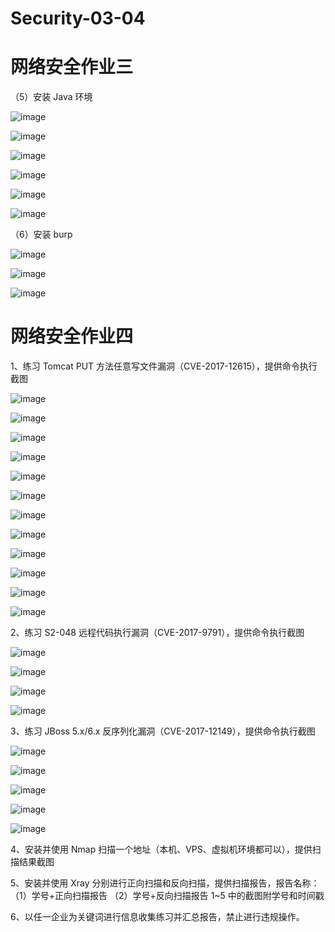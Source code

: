 # Security-03-04
# 网络安全作业三  

（5）安装 Java 环境

![image](https://github.com/user-attachments/assets/4618dc7e-f04a-46b7-807f-ed6b5936443f)

![image](https://github.com/user-attachments/assets/3ba341b4-600f-4b5f-b9cd-dbf5428b33c0)

![image](https://github.com/user-attachments/assets/10cbbb12-878a-4315-936c-78d07506a008)

![image](https://github.com/user-attachments/assets/7b83e368-c0be-45bf-bacb-db818d0956de)

![image](https://github.com/user-attachments/assets/466777a2-97c7-48e7-9f2e-6dc8e3c6a276)

![image](https://github.com/user-attachments/assets/6774a01c-6559-408e-8c7a-b2b264843881)

（6）安装 burp

![image](https://github.com/user-attachments/assets/324bdf5c-8d4d-42a5-a4ef-57fa9403c97a)

![image](https://github.com/user-attachments/assets/2fe8e381-b662-42e5-8901-e59da256fc8f)

![image](https://github.com/user-attachments/assets/7e5bf1d3-9231-492a-b49e-1b3a65cf97e7)

# 网络安全作业四

1、练习 Tomcat PUT 方法任意写文件漏洞（CVE-2017-12615），提供命令执行截图

![image](https://github.com/user-attachments/assets/75b66461-3644-456d-ae63-3058074515be)

![image](https://github.com/user-attachments/assets/78241ef7-a1f0-4bce-bcde-85ca8af35e37)

![image](https://github.com/user-attachments/assets/d309a3b2-63c2-40dd-ae21-6c9c7cc5a27a)

![image](https://github.com/user-attachments/assets/f0b6d29a-5b7a-4f52-bad6-7d0a4937706b)

![image](https://github.com/user-attachments/assets/646daf42-f850-4bf6-b145-c32359aa327e)

![image](https://github.com/user-attachments/assets/c03b77c1-bc09-4280-88ca-1a9157debb31)

![image](https://github.com/user-attachments/assets/72b235d2-2e2f-409a-a07a-748f85cff8f2)

![image](https://github.com/user-attachments/assets/4366fb5b-9d2b-4ebe-b0fb-f3eb50d2d589)

![image](https://github.com/user-attachments/assets/7975683a-cd3c-4302-9a39-01039fc9a769)

![image](https://github.com/user-attachments/assets/007ed0b0-70f2-432a-96c7-41a245343f5c)

![image](https://github.com/user-attachments/assets/a4fb8773-a275-48f9-8327-23c47ef994e6)

![image](https://github.com/user-attachments/assets/906a4689-ae7d-406e-9ba3-73d14cc061c7)

2、练习 S2-048 远程代码执行漏洞（CVE-2017-9791），提供命令执行截图

![image](https://github.com/user-attachments/assets/06780c1c-5519-4e90-adc1-22e5b0ff1d9e)

![image](https://github.com/user-attachments/assets/a144e69e-21a9-4184-abdc-017a8fc3ff60)

![image](https://github.com/user-attachments/assets/513dc319-b116-4776-a4d9-c0e6769747bc)

![image](https://github.com/user-attachments/assets/fa7c514f-eaed-4eb8-8485-9a9cf3e68f61)

3、练习 JBoss 5.x/6.x 反序列化漏洞（CVE-2017-12149），提供命令执行截图

![image](https://github.com/user-attachments/assets/b52b7266-abc7-466b-8e20-fda0b927419c)

![image](https://github.com/user-attachments/assets/e6c4319c-4943-43ed-a58f-3da50e423d16)

![image](https://github.com/user-attachments/assets/1f5b2f8f-7516-4461-9a97-0cbc914008e0)

![image](https://github.com/user-attachments/assets/86187261-3219-409a-90b6-4d96c78a03e5)

![image](https://github.com/user-attachments/assets/c82b2a32-1956-451e-a756-35e4aff0f257)

4、安装并使用 Nmap 扫描一个地址（本机、VPS、虚拟机环境都可以），提供扫描结果截图

5、安装并使用 Xray 分别进行正向扫描和反向扫描，提供扫描报告，报告名称：
（1）学号+正向扫描报告
（2）学号+反向扫描报告
1~5 中的截图附学号和时间戳

6、以任一企业为关键词进行信息收集练习并汇总报告，禁止进行违规操作。




















